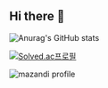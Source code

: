 ## Hi there 👋

<!--
**jhgl0419/jhgl0419** is a ✨ _special_ ✨ repository because its `README.md` (this file) appears on your GitHub profile.

Here are some ideas to get you started:

- 🔭 I’m currently working on ...
- 🌱 I’m currently learning ...
- 👯 I’m looking to collaborate on ...
- 🤔 I’m looking for help with ...
- 💬 Ask me about ...
- 📫 How to reach me: ...
- 😄 Pronouns: ...
- ⚡ Fun fact: ...
-->
![Anurag's GitHub stats](https://github-readme-stats.vercel.app/api?username=jhgl0419&show_icons=true&theme=radical)

[![Solved.ac프로필](http://mazassumnida.wtf/api/v2/generate_badge?boj={supercsehan})](https://solved.ac/{supercsehan})

![mazandi profile](http://mazandi.herokuapp.com/api?handle={supercsehan}&theme=warm)
